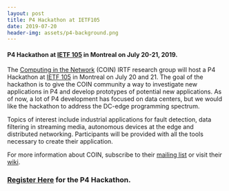 ```yaml
---
layout: post
title: P4 Hackathon at IETF105 
date: 2019-07-20
header-img: assets/p4-background.png
---
```


#### P4 Hackathon at [IETF 105](https://www.ietf.org/how/meetings/105/) in Montreal on July 20-21, 2019.

The [Computing in the Network](https://irtf.org/coinrg) (COIN) IRTF research group will host a P4
Hackathon at [IETF 105](https://www.ietf.org/how/meetings/105/) in Montreal on July 20 and 21. The goal of the
hackathon is to give the COIN community a way to investigate new
applications in P4 and develop prototypes of potential new
applications. As of now, a lot of P4 development has focused on data centers, but we would like the hackathon to address the DC-edge programming spectrum. 

Topics of interest include industrial applications for fault detection, data filtering in streaming media, autonomous devices at the edge and distributed networking. Participants will be provided with all the tools necessary to create their application. 


For more information about COIN, subscribe to their [mailing list](https://www.ietf.org/mailman/listinfo/Coin) or visit their [wiki](https://trac.ietf.org/trac/irtf/wiki/coin).


### [Register Here](https://www.ietf.org/registration/ietf105/hackathonregistration.py) for the P4 Hackathon.

